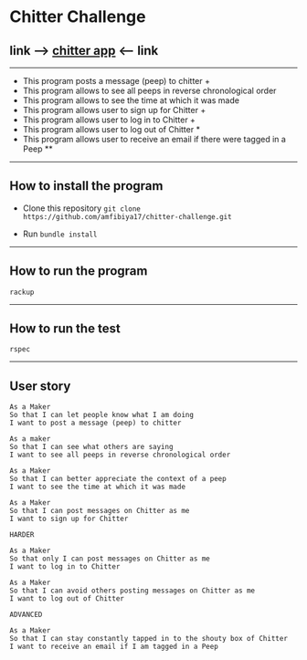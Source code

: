 # Chitter Challenge

## link  --> [chitter app](https://chit-ter-app.herokuapp.com/) <-- link
---

- This program posts a message (peep) to chitter +
- This program allows to see all peeps in reverse chronological order
- This program allows to see the time at which it was made
- This program allows user to sign up for Chitter +
- This program allows user to log in to Chitter +
- This program allows user to log out of Chitter *
- This program allows user to receive an email if there were tagged in a Peep **

---

## How to install the program

- Clone this repository `git clone https://github.com/amfibiya17/chitter-challenge.git`

- Run `bundle install`

---

## How to run the program

```shell
rackup
```

---

## How to run the test

```shell
rspec
```

---

## User story
```
As a Maker
So that I can let people know what I am doing  
I want to post a message (peep) to chitter

As a maker
So that I can see what others are saying  
I want to see all peeps in reverse chronological order

As a Maker
So that I can better appreciate the context of a peep
I want to see the time at which it was made

As a Maker
So that I can post messages on Chitter as me
I want to sign up for Chitter

HARDER

As a Maker
So that only I can post messages on Chitter as me
I want to log in to Chitter

As a Maker
So that I can avoid others posting messages on Chitter as me
I want to log out of Chitter

ADVANCED

As a Maker
So that I can stay constantly tapped in to the shouty box of Chitter
I want to receive an email if I am tagged in a Peep
```
